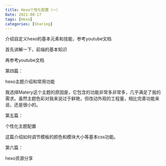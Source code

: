 ```yaml
---
title: Hexo个性化配置（一）
Date: 2021-08-17
tags: [Hexo]
categories: [Sharing]
---
```


介绍自定义hexo的基本元素和技能，参考youtube文档

首先讲解一下，前端的基本知识

再参考youtube文档

第四篇：

hexo主题介绍和常用功能

我选择Matery这个主题的原因是，它包含的功能非常多非常多，几乎满足了我的需求。虽然主题色彩对我来说过于鲜艳，但改动外观的工程量，相比完善功能来说，还是很小的。

第五篇：

个性化主题配置

这篇介绍如何调节模板的颜色和模块大小等基本css功能。

第六篇：

hexo资源分享
